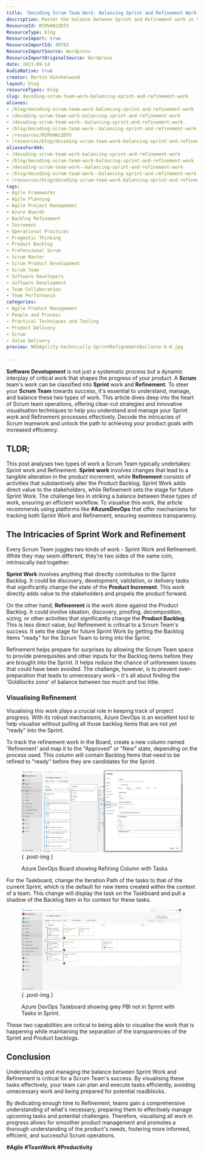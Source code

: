 ```yaml
---
title: 'Decoding Scrum Team Work: Balancing Sprint and Refinement Work'
description: Master the balance between Sprint and Refinement work in Scrum. Discover strategies to enhance team efficiency and achieve your product goals effectively.
ResourceId: RCMVmNzZDfV
ResourceType: blog
ResourceImport: true
ResourceImportId: 49783
ResourceImportSource: Wordpress
ResourceImportOriginalSource: Wordpress
date: 2023-09-14
AudioNative: true
creator: Martin Hinshelwood
layout: blog
resourceTypes: blog
slug: decoding-scrum-team-work-balancing-sprint-and-refinement-work
aliases:
- /blog/decoding-scrum-team-work-balancing-sprint-and-refinement-work
- /decoding-scrum-team-work-balancing-sprint-and-refinement-work
- /decoding-scrum-team-work--balancing-sprint-and-refinement-work
- /blog/decoding-scrum-team-work--balancing-sprint-and-refinement-work
- /resources/RCMVmNzZDfV
- /resources/blog/decoding-scrum-team-work-balancing-sprint-and-refinement-work
aliasesFor404:
- /decoding-scrum-team-work-balancing-sprint-and-refinement-work
- /blog/decoding-scrum-team-work-balancing-sprint-and-refinement-work
- /decoding-scrum-team-work--balancing-sprint-and-refinement-work
- /blog/decoding-scrum-team-work--balancing-sprint-and-refinement-work
- /resources/blog/decoding-scrum-team-work-balancing-sprint-and-refinement-work
tags:
- Agile Frameworks
- Agile Planning
- Agile Project Management
- Azure Boards
- Backlog Refinement
- Increment
- Operational Practices
- Pragmatic Thinking
- Product Backlog
- Professional Scrum
- Scrum Master
- Scrum Product Development
- Scrum Team
- Software Developers
- Software Development
- Team Collaboration
- Team Performance
categories:
- Agile Product Management
- People and Process
- Practical Techniques and Tooling
- Product Delivery
- Scrum
- Value Delivery
preview: NKDAgility-technically-SprintRefignementBallance-6-6.jpg

---
```

**Software Development** is not just a systematic process but a dynamic interplay of critical work that shapes the progress of your product. A **Scrum** team's work can be classified into **Sprint** work and **Refinement**. To steer your **Scrum Team** towards success, it's essential to understand, manage, and balance these two types of work. This article dives deep into the heart of Scrum team operations, offering clear-cut strategies and innovative visualisation techniques to help you understand and manage your Sprint work and Refinement processes effectively. Decode the intricacies of Scrum teamwork and unlock the path to achieving your product goals with increased efficiency.

## TLDR;

This post analyses two types of work a Scrum Team typically undertakes: Sprint work and Refinement. **Sprint work** involves changes that lead to a tangible alteration in the product increment, while **Refinement** consists of activities that substantively alter the Product Backlog. Sprint Work adds direct value to the stakeholders, while Refinement sets the stage for future Sprint Work. The challenge lies in striking a balance between these types of work, ensuring an efficient workflow. To visualise this work, the article recommends using platforms like **#AzureDevOps** that offer mechanisms for tracking both Sprint Work and Refinement, ensuring seamless transparency.

## The Intricacies of Sprint Work and Refinement

Every Scrum Team juggles two kinds of work - Sprint Work and Refinement. While they may seem different, they're two sides of the same coin, intrinsically tied together.

**Sprint Work** involves anything that directly contributes to the Sprint Backlog. It could be discovery, development, validation, or delivery tasks that significantly change the state of the **Product Increment**. This work directly adds value to the stakeholders and propels the product forward.

On the other hand, **Refinement** is the work done against the Product Backlog. It could involve ideation, discovery, proofing, decomposition, sizing, or other activities that significantly change the **Product Backlog**. This is less direct value, but Refinement is critical to a Scrum Team's success. It sets the stage for future Sprint Work by getting the Backlog Items "ready" for the Scrum Team to bring into the Sprint.

Refinement helps prepare for surprises by allowing the Scrum Team space to provide prerequisites and other inputs for the Backlog items before they are brought into the Sprint. It helps reduce the chance of unforeseen issues that could have been avoided. The challenge, however, is to prevent over-preparation that leads to unnecessary work – it's all about finding the 'Goldilocks zone' of balance between too much and too little.

### Visualising Refinement

Visualising this work plays a crucial role in keeping track of project progress. With its robust mechanisms, Azure DevOps is an excellent tool to help visualise without pulling all those backlog items that are not yet "ready" into the Sprint.

To track the refinement work in the Board, create a new column named 'Refinement' and map it to the "Approved" or "New" state, depending on the process used. This column will contain Backlog Items that need to be refined to "ready" before they are candidates for the Sprint.

<figure>

![](images/image-1-1280x653-1-1.png)
{ .post-img }

<figcaption>

Azure DevOps Board showing Refining Column with Tasks

</figcaption>

</figure>

For the Taskboard, change the Iteration Path of the tasks to that of the current Sprint, which is the default for new items created within the context of a team. This change will display the task on the Taskboard and pull a shadow of the Backlog Item in for context for these tasks.

<figure>

![](images/image-1280x652-3-3.png)
{ .post-img }

<figcaption>

Azure DevOps Taskboard showing grey PBI not in Sprint with Tasks in Sprint.

</figcaption>

</figure>

These two capabilities are critical to being able to visualise the work that is happening while maintaining the separation of the transparencies of the Sprint and Product backlogs.

## Conclusion

Understanding and managing the balance between Sprint Work and Refinement is critical for a Scrum Team's success. By visualising these tasks effectively, your team can plan and execute tasks efficiently, avoiding unnecessary work and being prepared for potential roadblocks.

By dedicating enough time to Refinement, teams gain a comprehensive understanding of what's necessary, preparing them to effectively manage upcoming tasks and potential challenges. Therefore, visualising all work in progress allows for smoother product management and promotes a thorough understanding of the product's needs, fostering more informed, efficient, and successful Scrum operations.

**#Agile** **#TeamWork** **#Productivity**
